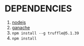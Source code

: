 # DEPENDENCIES

1. [nodejs](https://nodejs.org/en/)
2. [ganache](https://www.trufflesuite.com/ganache)
3. `npm install --g truffle@5.1.39`
4. `npm install`